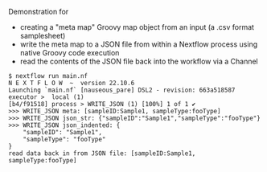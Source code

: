 Demonstration for

- creating a "meta map" Groovy map object from an input (a .csv format samplesheet)
- write the meta map to a JSON file from within a Nextflow process using native Groovy code execution
- read the contents of the JSON file back into the workflow via a Channel

```
$ nextflow run main.nf
N E X T F L O W  ~  version 22.10.6
Launching `main.nf` [nauseous_pare] DSL2 - revision: 663a518587
executor >  local (1)
[b4/f91518] process > WRITE_JSON (1) [100%] 1 of 1 ✔
>>> WRITE_JSON meta: [sampleID:Sample1, sampleType:fooType]
>>> WRITE_JSON json_str: {"sampleID":"Sample1","sampleType":"fooType"}
>>> WRITE_JSON json_indented: {
    "sampleID": "Sample1",
    "sampleType": "fooType"
}
read data back in from JSON file: [sampleID:Sample1, sampleType:fooType]

```
